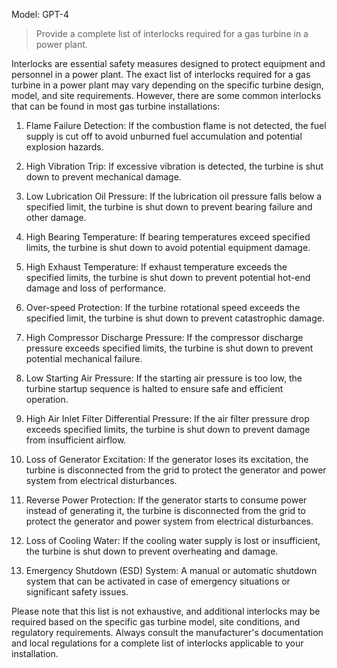 Model: GPT-4

> Provide a complete list of interlocks required for a gas turbine in a power plant.

Interlocks are essential safety measures designed to protect equipment and personnel in a power plant. The exact list of interlocks required for a gas turbine in a power plant may vary depending on the specific turbine design, model, and site requirements. However, there are some common interlocks that can be found in most gas turbine installations:

1.  Flame Failure Detection: If the combustion flame is not detected, the fuel supply is cut off to avoid unburned fuel accumulation and potential explosion hazards.
    
2.  High Vibration Trip: If excessive vibration is detected, the turbine is shut down to prevent mechanical damage.
    
3.  Low Lubrication Oil Pressure: If the lubrication oil pressure falls below a specified limit, the turbine is shut down to prevent bearing failure and other damage.
    
4.  High Bearing Temperature: If bearing temperatures exceed specified limits, the turbine is shut down to avoid potential equipment damage.
    
5.  High Exhaust Temperature: If exhaust temperature exceeds the specified limits, the turbine is shut down to prevent potential hot-end damage and loss of performance.
    
6.  Over-speed Protection: If the turbine rotational speed exceeds the specified limit, the turbine is shut down to prevent catastrophic damage.
    
7.  High Compressor Discharge Pressure: If the compressor discharge pressure exceeds specified limits, the turbine is shut down to prevent potential mechanical failure.
    
8.  Low Starting Air Pressure: If the starting air pressure is too low, the turbine startup sequence is halted to ensure safe and efficient operation.
    
9.  High Air Inlet Filter Differential Pressure: If the air filter pressure drop exceeds specified limits, the turbine is shut down to prevent damage from insufficient airflow.
    
10.  Loss of Generator Excitation: If the generator loses its excitation, the turbine is disconnected from the grid to protect the generator and power system from electrical disturbances.
    
11.  Reverse Power Protection: If the generator starts to consume power instead of generating it, the turbine is disconnected from the grid to protect the generator and power system from electrical disturbances.
    
12.  Loss of Cooling Water: If the cooling water supply is lost or insufficient, the turbine is shut down to prevent overheating and damage.
    
13.  Emergency Shutdown (ESD) System: A manual or automatic shutdown system that can be activated in case of emergency situations or significant safety issues.
    

Please note that this list is not exhaustive, and additional interlocks may be required based on the specific gas turbine model, site conditions, and regulatory requirements. Always consult the manufacturer's documentation and local regulations for a complete list of interlocks applicable to your installation.